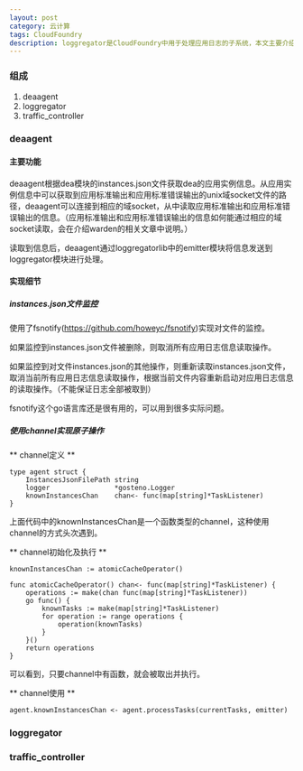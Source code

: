 ```yaml
---
layout: post
category: 云计算
tags: CloudFoundry
description: loggregator是CloudFoundry中用于处理应用日志的子系统，本文主要介绍loggregator的主要功能和部分实现细节。
---
```


### 组成
  1. deaagent
  2. loggregator
  3. traffic_controller
  
### deaagent

#### 主要功能

deaagent根据dea模块的instances.json文件获取dea的应用实例信息。从应用实例信息中可以获取到应用标准输出和应用标准错误输出的unix域socket文件的路径，deaagent可以连接到相应的域socket，从中读取应用标准输出和应用标准错误输出的信息。（应用标准输出和应用标准错误输出的信息如何能通过相应的域socket读取，会在介绍warden的相关文章中说明。）

读取到信息后，deaagent通过loggregatorlib中的emitter模块将信息发送到loggregator模块进行处理。

#### 实现细节

##### instances.json文件监控

使用了fsnotify(https://github.com/howeyc/fsnotify)实现对文件的监控。

如果监控到instances.json文件被删除，则取消所有应用日志信息读取操作。

如果监控到对文件instances.json的其他操作，则重新读取instances.json文件，取消当前所有应用日志信息读取操作，根据当前文件内容重新启动对应用日志信息的读取操作。（不能保证日志全部被取到）

fsnotify这个go语言库还是很有用的，可以用到很多实际问题。

##### 使用channel实现原子操作

** channel定义 **

~~~
type agent struct {
	InstancesJsonFilePath string
	logger                *gosteno.Logger
	knownInstancesChan    chan<- func(map[string]*TaskListener)
}
~~~

上面代码中的knownInstancesChan是一个函数类型的channel，这种使用channel的方式头次遇到。

** channel初始化及执行 **

~~~
knownInstancesChan := atomicCacheOperator()

func atomicCacheOperator() chan<- func(map[string]*TaskListener) {
	operations := make(chan func(map[string]*TaskListener))
	go func() {
		knownTasks := make(map[string]*TaskListener)
		for operation := range operations {
			operation(knownTasks)
		}
	}()
	return operations
}
~~~

可以看到，只要channel中有函数，就会被取出并执行。

** channel使用 **

~~~
agent.knownInstancesChan <- agent.processTasks(currentTasks, emitter)
~~~

### loggregator


### traffic_controller

	
